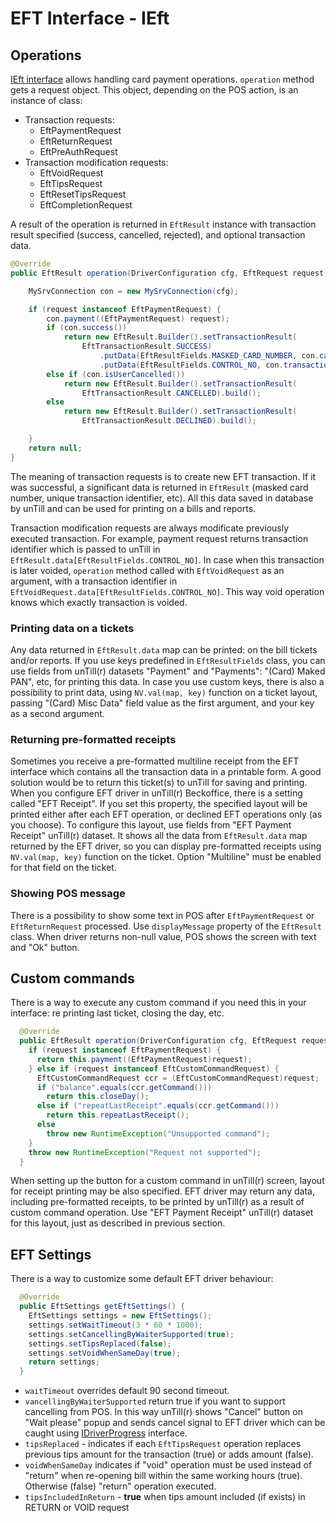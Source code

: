 # EFT Interface - IEft
## Operations
[IEft interface](../src/main/java/com/untill/driver/interfaces/eft/IEft.java) allows handling card payment operations. `operation` method gets a request object. This object, depending on the POS action, is an instance of class:

- Transaction requests:
  - EftPaymentRequest
  - EftReturnRequest
  - EftPreAuthRequest
- Transaction modification requests:
  - EftVoidRequest
  - EftTipsRequest
  - EftResetTipsRequest
  - EftCompletionRequest

A result of the operation is returned in `EftResult` instance with transaction result specified (success, cancelled, rejected), and optional transaction data.

```java
@Override
public EftResult operation(DriverConfiguration cfg, EftRequest request) {

    MySrvConnection con = new MySrvConnection(cfg);

    if (request instanceof EftPaymentRequest) {
        con.payment((EftPaymentRequest) request);
        if (con.success())
            return new EftResult.Builder().setTransactionResult(
                EftTransactionResult.SUCCESS)
                    .putData(EftResultFields.MASKED_CARD_NUMBER, con.cardNumber())
                    .putData(EftResultFields.CONTROL_NO, con.transactionNo()).build();
        else if (con.isUserCancelled())
            return new EftResult.Builder().setTransactionResult(
                EftTransactionResult.CANCELLED).build();
        else
            return new EftResult.Builder().setTransactionResult(
                EftTransactionResult.DECLINED).build();

    }
    return null;
}
```

The meaning of transaction requests is to create new EFT transaction. If it was successful, a significant data is returned in `EftResult` (masked card number, unique transaction identifier, etc). All this data saved in database by unTill and can be used for printing on a bills and reports.

Transaction modification requests are always modificate previously executed transaction. For example, payment request returns transaction identifier which is passed to unTill in `EftResult.data[EftResultFields.CONTROL_NO]`. In case when this transaction is later voided, `operation` method called with `EftVoidRequest` as an argument, with a transaction identifier in `EftVoidRequest.data[EftResultFields.CONTROL_NO]`. This way void operation knows which exactly transaction is voided.

### Printing data on a tickets
Any data returned in `EftResult.data` map can be printed: on the bill tickets and/or reports. If you use keys predefined in `EftResultFields` class, you can use fields from unTill(r) datasets "Payment" and "Payments": "(Card) Maked PAN", etc, for printing this data. In case you use custom keys, there is also a possibility to print data, using `NV.val(map, key)` function on a ticket layout, passing "(Card) Misc Data" field value as the first argument, and your key as a second argument.

### Returning pre-formatted receipts
Sometimes you receive a pre-formatted multiline receipt from the EFT interface which contains all the transaction data in a printable form. 
A good solution would be to return this ticket(s) to unTill for saving and printing. 
When you configure EFT driver in unTill(r) Beckoffice, there is a setting called "EFT Receipt". If you set this property, the specified layout will be printed either after each EFT operation, or declined EFT operations only (as you choose). To configure this layout, use fields from "EFT Payment Receipt" unTill(r) dataset. It shows all the data from `EftResult.data` map returned by the EFT driver, so you can display pre-formatted receipts using `NV.val(map, key)` function on the ticket. Option "Multiline" must be enabled for that field on the ticket.

### Showing POS message
There is a possibility to show some text in POS after `EftPaymentRequest` or `EftReturnRequest` processed. Use `displayMessage` property of the `EftResult` class. When driver returns non-null value, POS shows the screen with text and "Ok" button.

## Custom commands
There is a way to execute any custom command if you need this in your interface: re printing last ticket, closing the day, etc. 

```java
  @Override
  public EftResult operation(DriverConfiguration cfg, EftRequest request) {
    if (request instanceof EftPaymentRequest) {
      return this.payment((EftPaymentRequest)request);
    } else if (request instanceof EftCustomCommandRequest) {
      EftCustomCommandRequest ccr = (EftCustomCommandRequest)request;
      if ("balance".equals(ccr.getCommand())) 
        return this.closeDay();
      else if ("repeatLastReceipt".equals(ccr.getCommand()))
        return this.repeatLastReceipt();
      else
        throw new RuntimeException("Unsupported command");
    }
    throw new RuntimeException("Request not supported");
  }
```

When setting up the button for a custom command in unTill(r) screen, layout for receipt printing may be also specified. EFT driver may return any data, including pre-formatted receipts, to be printed by unTill(r) as a result of custom command operation. Use "EFT Payment Receipt" unTill(r) dataset for this layout, just as described in previous section.

## EFT Settings
There is a way to customize some default EFT driver behaviour:
```java
  @Override
  public EftSettings getEftSettings() {
    EftSettings settings = new EftSettings();
    settings.setWaitTimeout(3 * 60 * 1000);
    settings.setCancellingByWaiterSupported(true);
    settings.setTipsReplaced(false);
    settings.setVoidWhenSameDay(true);
    return settings;
  }
```

- `waitTimeout` overrides default 90 second timeout.
- `vancellingByWaiterSupported` return true if you want to support cancelling from POS. In this way unTill(r) shows "Cancel" button on "Wait please" popup and sends cancel signal to EFT driver which can be caught using [IDriverProgress](progress.md) interface.
- `tipsReplaced` - indicates if each `EftTipsRequest` operation replaces previous tips amount for the transaction (true) or adds amount (false).
- `voidWhenSameDay` indicates if "void" operation must be used instead of "return" when re-opening bill within the same working hours (true). Otherwise (false) "return" operation executed.
- `tipsIncludedInReturn` - **true** when tips amount included (if exists) in RETURN or VOID request
